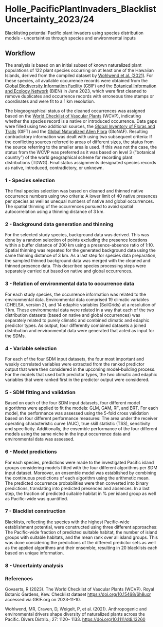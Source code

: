 # Holle_PacificPlantInvaders_BlacklistUncertainty_2023/24

Blacklisting potential Pacific plant invaders using species distribution models - uncertainties through species and environmental inputs


## Workflow

The analysis is based on an initial subset of known naturalized plant populations of 122 plant species occurring on at least one of the Hawaiian Islands, derived from the compiled dataset by [Wohlwend et al. (2021)](#2). For these species, all available occurrence records were obtained from the [Global Biodiversity Information Facility](https://www.gbif.org/) (GBIF) and the [Botanical Information and Ecology Network](https://biendata.org/) (BIEN) in June 2023, which were first cleaned to remove duplicates and occurrence records with erroneous time stamps or coordinates and were fit to a 1 km resolution.

The biogeographical status of the cleaned occurrences was assigned based on the [World Checklist of Vascular Plants](#1) (WCVP), indicating whether the species record is a native or introduced occurrence. Data gaps were filled using two additional sources, the [Global Inventory of Floras and Traits](https://gift.uni-goettingen.de/home) (GIFT) and the [Global Naturalized Alien Flora](https://glonaf.org/) (GloNAF). Resulting contradictory information was dealt with using two subsequent criteria: If the conflicting sources referred to areas of different sizes, the status from the source referring to the smaller area is used. If this was not the case, the status from the WCVP was preferred as it was based on level 3 (“botanical country”) of the world geographical scheme for recording plant distributions (TDWG). Final status assignments designated species records as native, introduced, contradictory, or unknown. 

### 1 - Species selection
The final species selection was based on cleaned and thinned native occurrence numbers using two criteria:  A lower limit of 40 native presences per species as well as unequal numbers of native and global occurrences. The spatial thinning of the occurrences pursued to avoid spatial autocorrelation using a thinning distance of 3 km. 

### 2 - Background data generation and thinning
For the selected study species, background data was derived. This was done by a random selection of points excluding the presence locations within a buffer distance of 200 km using a presence-absence ratio of 1:10. Spatial thinning was repeated for the generated background data using the same thinning distance of 3 km. As a last step for species data preparation, the sampled thinned background data was merged with the cleaned and thinned presence data. This described species processing steps were separately carried out based on native and global occurrences.

### 3 - Relation of environmental data to occurrence data
For each study species, the occurrence information was related to the environmental data. Environmental data comprised 19 climatic variables (CHELSA, version 2), and 14 edaphic variables (SoilGrids) at a resolution of 1 km. These environmental data were related in a way that each of the two distribution datasets (based on native and global occurrences) was separately related to purely climatic and combined climatic and edaphic predictor types. As output, four differently combined datasets a joined distribution and environmental data were generated that acted as input for the SDMs.

### 4 - Variable selection
For each of the four SDM input datasets, the four most important and weakly correlated variables were extracted from the ranked predictor output that were then considered in the upcoming model-building process. For the models that used both predictor types, the two climatic and edaphic variables that were ranked first in the predictor output were considered.

### 5 - SDM fitting and validation
Based on each of the four SDM input datasets, four different model algorithms were applied to fit the models: GLM, GAM, RF, and BRT. For each model, the performance was assessed using the 5-fold cross validation based on four different performance measures: The area under the receiver operating characteristic curve (AUC), true skill statistic (TSS), sensitivity and specificity. Additionally, the ensemble performance of the four different models using the same niche in the input occurrence data and environmental data was assessed.

### 6 - Model predictions
For each species, predictions were made to the investigated Pacific island groups considering models fitted with the four different algorithms per SDM input dataset. Moreover, an ensemble model was established by combining the continuous predictions of each algorithm using the arithmetic mean. The predicted occurrence probabilities were then converted into binary predictions, translating into predicted presences and absences. In a last step, the fraction of predicted suitable habitat in % per island group as well as Pacific-wide was quantified.

### 7 - Blacklist construction
Blacklists, reflecting the species with the highest Pacific-wide establishment potential, were constructed using three different approaches: The Pacific-wide fraction of predicted suitable habitat, the number of island groups with suitable habitats, and the mean rank over all island groups. This was done considering the predictions of the different predictor sets as well as the applied algorithms and their ensemble, resulting in 20 blacklists each based on unique information.

### 8 - Uncertainty analysis

### References

<a id="1"></a>
Govaerts, R (2023). The World Checklist of Vascular Plants (WCVP). Royal Botanic Gardens, Kew. Checklist dataset https://doi.org/10.15468/6h8ucr accessed via GBIF.org on 2023-11-10.

<a id="2"></a>
Wohlwend, MR, Craven, D, Weigelt, P, et al. (2021). Anthropogenic and environmental drivers shape diversity of naturalized plants across the Pacific. Divers Distrib.; 27: 1120– 1133. https://doi.org/10.1111/ddi.13260
